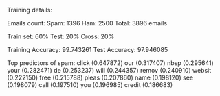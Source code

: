 Training details:

Emails count: Spam: 1396
              Ham: 2500
Total: 3896 emails

Train set: 60%
Test: 20%
Cross: 20%

Training Accuracy:  99.743261
Test Accuracy:      97.946085

Top predictors of spam:
 click           (0.647872)
 our             (0.317407)
 nbsp            (0.295641)
 your            (0.282471)
 de              (0.253237)
 will            (0.244357)
 remov           (0.240910)
 websit          (0.222150)
 free            (0.215788)
 pleas           (0.207860)
 name            (0.198120)
 see             (0.198079)
 call            (0.197510)
 you             (0.196985)
 credit          (0.186683)
